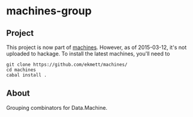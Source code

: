 # machines-group

## Project

This project is now part of [machines](https://github.com/ekmett/machines/).
However, as of 2015-03-12, it's not uploaded to hackage. To install the latest
machines, you'll need to

    git clone https://github.com/ekmett/machines/
    cd machines
    cabal install .

## About

Grouping combinators for Data.Machine.


